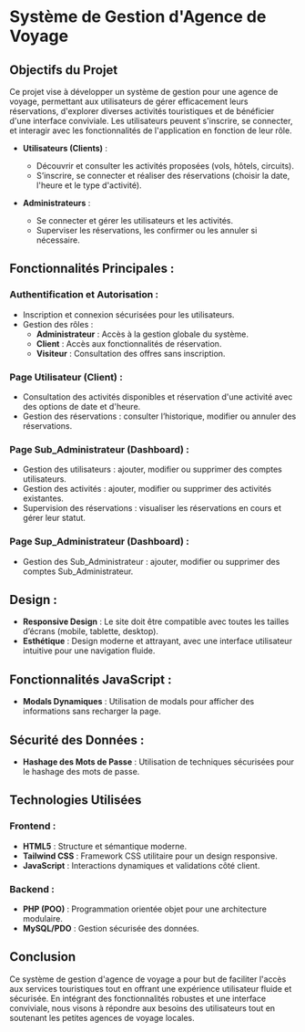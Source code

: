 # Système de Gestion d'Agence de Voyage

## Objectifs du Projet
Ce projet vise à développer un système de gestion pour une agence de voyage, permettant aux utilisateurs de gérer efficacement leurs réservations, d'explorer diverses activités touristiques et de bénéficier d'une interface conviviale. Les utilisateurs peuvent s'inscrire, se connecter, et interagir avec les fonctionnalités de l'application en fonction de leur rôle.

- **Utilisateurs (Clients)** :
  - Découvrir et consulter les activités proposées (vols, hôtels, circuits).
  - S’inscrire, se connecter et réaliser des réservations (choisir la date, l'heure et le type d'activité).
  
- **Administrateurs** :
  - Se connecter et gérer les utilisateurs et les activités.
  - Superviser les réservations, les confirmer ou les annuler si nécessaire.

## Fonctionnalités Principales :
### Authentification et Autorisation :
- Inscription et connexion sécurisées pour les utilisateurs.
- Gestion des rôles :
  - **Administrateur** : Accès à la gestion globale du système.
  - **Client** : Accès aux fonctionnalités de réservation.
  - **Visiteur** : Consultation des offres sans inscription.

### Page Utilisateur (Client) :
- Consultation des activités disponibles et réservation d'une activité avec des options de date et d'heure.
- Gestion des réservations : consulter l’historique, modifier ou annuler des réservations.

### Page Sub_Administrateur (Dashboard) :
- Gestion des utilisateurs : ajouter, modifier ou supprimer des comptes utilisateurs.
- Gestion des activités : ajouter, modifier ou supprimer des activités existantes.
- Supervision des réservations : visualiser les réservations en cours et gérer leur statut.
### Page Sup_Administrateur (Dashboard) :
- Gestion des Sub_Administrateur : ajouter, modifier ou supprimer des comptes Sub_Administrateur.
## Design :
- **Responsive Design** : Le site doit être compatible avec toutes les tailles d’écrans (mobile, tablette, desktop).
- **Esthétique** : Design moderne et attrayant, avec une interface utilisateur intuitive pour une navigation fluide.

## Fonctionnalités JavaScript :
- **Modals Dynamiques** : Utilisation de modals pour afficher des informations sans recharger la page.

## Sécurité des Données :
- **Hashage des Mots de Passe** : Utilisation de techniques sécurisées pour le hashage des mots de passe.


## Technologies Utilisées
### Frontend :
- **HTML5** : Structure et sémantique moderne.
- **Tailwind CSS** : Framework CSS utilitaire pour un design responsive.
- **JavaScript** : Interactions dynamiques et validations côté client.

### Backend :
- **PHP (POO)** : Programmation orientée objet pour une architecture modulaire.
- **MySQL/PDO** : Gestion sécurisée des données.

## Conclusion
Ce système de gestion d'agence de voyage a pour but de faciliter l'accès aux services touristiques tout en offrant une expérience utilisateur fluide et sécurisée. En intégrant des fonctionnalités robustes et une interface conviviale, nous visons à répondre aux besoins des utilisateurs tout en soutenant les petites agences de voyage locales.